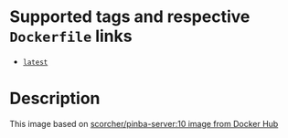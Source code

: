 # Supported tags and respective `Dockerfile` links

-	[`latest`](https://github.com/Scorcher/rugion-docker/blob/master/rugion-pinba-server/Dockerfile)

# Description

This image based on [scorcher/pinba-server:10 image from Docker Hub](https://hub.docker.com/_/mariadb/)


